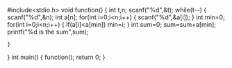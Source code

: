 #include<stdio.h>
void function()
{
    int t,n;
    scanf("%d",&t);
    while(t--)
    {
        scanf("%d",&n);
        int a[n];
        for(int i=0;i<n;i++)
        {
            scanf("%d",&a[i]);
        }
        int min=0;
        for(int i=0;i<n;i++)
        {
            if(a[i]<a[min])
            min=i;
        }
        int sum=0;
        sum=sum+a[min];
        printf("%d is the sum",sum);
        
    }
}
int main()
{
    function();
    return 0;
}
